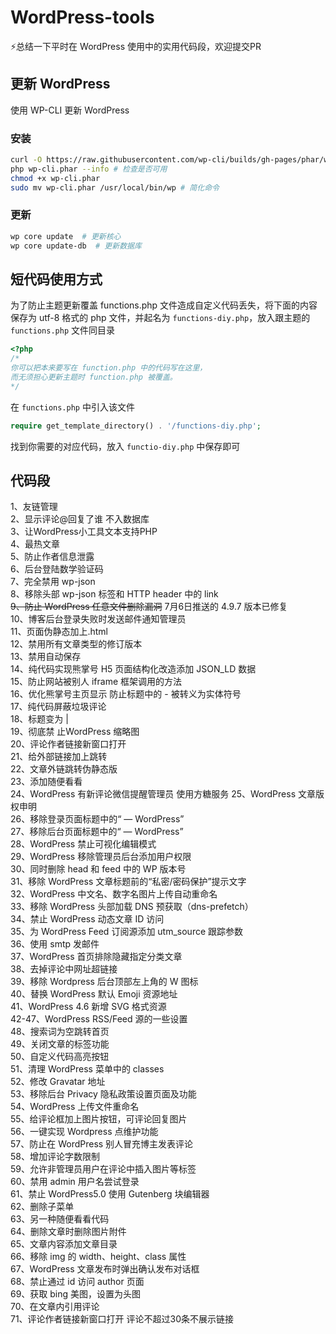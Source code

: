 # WordPress-tools

:zap:总结一下平时在 WordPress 使用中的实用代码段，欢迎提交PR

## 更新 WordPress

使用 WP-CLI 更新 WordPress 

### 安装

```bash
curl -O https://raw.githubusercontent.com/wp-cli/builds/gh-pages/phar/wp-cli.phar
php wp-cli.phar --info # 检查是否可用
chmod +x wp-cli.phar
sudo mv wp-cli.phar /usr/local/bin/wp # 简化命令
```

### 更新

```bash
wp core update  # 更新核心
wp core update-db  # 更新数据库
```

## 短代码使用方式

为了防止主题更新覆盖 functions.php 文件造成自定义代码丢失，将下面的内容保存为 utf-8 格式的 php 文件，并起名为 `functions-diy.php`，放入跟主题的`functions.php` 文件同目录

```php
<?php
/*
你可以把本来要写在 function.php 中的代码写在这里，
而无须担心更新主题时 function.php 被覆盖。
*/

```

在 `functions.php` 中引入该文件

```php
require get_template_directory() . '/functions-diy.php';
```

找到你需要的对应代码，放入 `functio-diy.php` 中保存即可

## 代码段

1、友链管理  
2、显示评论@回复了谁 不入数据库  
3、让WordPress小工具文本支持PHP  
4、最热文章  
5、防止作者信息泄露  
6、后台登陆数学验证码  
7、完全禁用 wp-json  
8、移除头部 wp-json 标签和 HTTP header 中的 link  
<del> 9、防止 WordPress 任意文件删除漏洞</del>  7月6日推送的 4.9.7 版本已修复  
10、博客后台登录失败时发送邮件通知管理员  
11、页面伪静态加上.html  
12、禁用所有文章类型的修订版本  
13、禁用自动保存  
14、纯代码实现熊掌号 H5 页面结构化改造添加 JSON_LD 数据  
15、防止网站被别人 iframe 框架调用的方法  
16、优化熊掌号主页显示 防止标题中的 - 被转义为实体符号  
17、纯代码屏蔽垃圾评论  
18、标题变为 |  
19、彻底禁 止WordPress 缩略图  
20、评论作者链接新窗口打开  
21、给外部链接加上跳转  
22、文章外链跳转伪静态版  
23、添加随便看看  
24、WordPress 有新评论微信提醒管理员 使用方糖服务 
25、WordPress 文章版权申明  
26、移除登录页面标题中的“ — WordPress”  
27、移除后台页面标题中的“ — WordPress”  
28、WordPress 禁止可视化编辑模式  
29、WordPress 移除管理员后台添加用户权限  
30、同时删除 head 和 feed 中的 WP 版本号  
31、移除 WordPress 文章标题前的“私密/密码保护”提示文字  
32、WordPress 中文名、数字名图片上传自动重命名  
33、移除 WordPress 头部加载 DNS 预获取（dns-prefetch）  
34、禁止 WordPress 动态文章 ID 访问  
35、为 WordPress Feed 订阅源添加 utm_source 跟踪参数  
36、使用 smtp 发邮件  
37、WordPress 首页排除隐藏指定分类文章  
38、去掉评论中网址超链接  
39、移除 Wordpress 后台顶部左上角的 W 图标  
40、替换 WordPress 默认 Emoji 资源地址  
41、WordPress 4.6 新增 SVG 格式资源  
42-47、WordPress RSS/Feed 源的一些设置  
48、搜索词为空跳转首页  
49、关闭文章的标签功能  
50、自定义代码高亮按钮  
51、清理 WordPress 菜单中的 classes  
52、修改 Gravatar 地址  
53、移除后台 Privacy 隐私政策设置页面及功能  
54、WordPress 上传文件重命名  
55、给评论框加上图片按钮，可评论回复图片  
56、一键实现 Wordpress 点维护功能  
57、防止在 WordPress 别人冒充博主发表评论  
58、增加评论字数限制  
59、允许非管理员用户在评论中插入图片等标签  
60、禁用 admin 用户名尝试登录  
61、禁止 WordPress5.0 使用 Gutenberg 块编辑器  
62、删除子菜单  
63、另一种随便看看代码  
64、删除文章时删除图片附件  
65、文章内容添加文章目录  
66、移除 img 的 width、height、class 属性  
67、WordPress 文章发布时弹出确认发布对话框  
68、禁止通过 id 访问 author 页面  
69、获取 bing 美图，设置为头图  
70、在文章内引用评论  
71、评论作者链接新窗口打开 评论不超过30条不展示链接  
